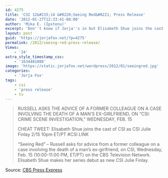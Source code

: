 ```yaml
---
id: 4275
title: 'CSI 12&#215;14 &#8220;Seeing Red&#8221; Press Release'
date: '2012-01-27T12:33:41-08:00'
author: 'Mika E. (Ipstenu)'
excerpt: 'Don''t know if Jorja''s in but Elisabeth Shue joins the cast of CSI as CSI Julie Finlay 2/15 10pm ET/PT.'
layout: post
guid: 'https://jorjafox.net/?p=4275'
permalink: /2012/seeing-red-press-release/
Views:
    - '24'
astra_style_timestamp_css:
    - '1634481088'
image: 'https://static.jorjafox.net/wordpress/2012/01/seeingred.jpg'
categories:
    - 'Jorja Fox'
tags:
    - csi
    - 'press release'
    - tv
---
```


<blockquote>RUSSELL ASKS THE ADVICE OF A FORMER COLLEAGUE ON A CASE INVOLVING THE DEATH OF A MAN’S EX-GIRLFRIEND, ON “CSI: CRIME SCENE INVESTIGATION,” WEDNESDAY, FEB. 15

CHEAT TWEET: Elisabeth Shue joins the cast of CSI as CSI Julie Finlay 2/15 10pm ET/PT #CSI LINK

“Seeing Red” – Russell asks for advice from a former colleague on a case involving the death of a man’s ex-girlfriend, on CSI, Wednesday, Feb. 15 (10:00-11:00 PM, ET/PT) on the CBS Television Network. Elisabeth Shue makes her series debut as new CSI Julie Finlay.</blockquote>
Source: <a href="http://www.cbspressexpress.com/cbs-entertainment/shows/csi-crime-scene-investigation/releases/view?id=30505">CBS Press Express</a>